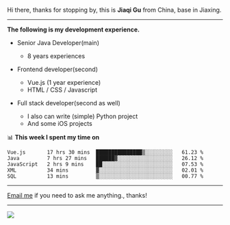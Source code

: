 Hi there, thanks for stopping by, this is **Jiaqi Gu** from China, base in Jiaxing.

---

**The following is my development experience.**

- Senior Java Developer(main)
  - 8 years experiences

- Frontend developer(second)
  - Vue.js (1 year experience)
  - HTML / CSS / Javascript
  
- Full stack developer(second as well)
  - I also can write (simple) Python project
  - And some iOS projects

📊 **This week I spent my time on**
<!--START_SECTION:waka-->
```text
Vue.js       17 hrs 30 mins  ███████████████▒░░░░░░░░░   61.23 % 
Java         7 hrs 27 mins   ██████▓░░░░░░░░░░░░░░░░░░   26.12 % 
JavaScript   2 hrs 9 mins    ██░░░░░░░░░░░░░░░░░░░░░░░   07.53 % 
XML          34 mins         ▓░░░░░░░░░░░░░░░░░░░░░░░░   02.01 % 
SQL          13 mins         ▒░░░░░░░░░░░░░░░░░░░░░░░░   00.77 % 
```
<!--END_SECTION:waka-->

---

[Email me](mailto:droidqw@gmail.com?subject=Hiring_from_GitHub) if you need to ask me anything., thanks!

---

![]( https://visitor-badge.glitch.me/badge?page_id=githubgujiaqi)
